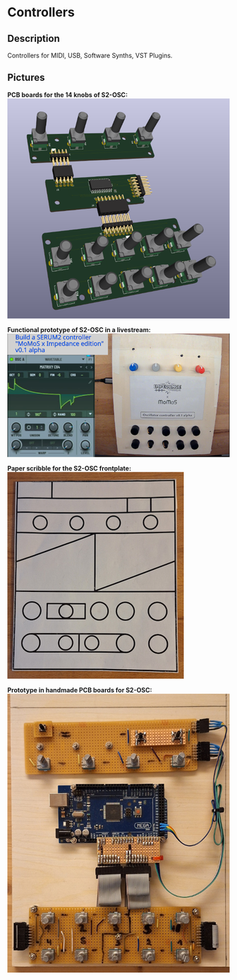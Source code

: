 # Controllers

## Description
Controllers for MIDI, USB, Software Synths, VST Plugins. 


## Pictures
**PCB boards for the 14 knobs of S2-OSC:**
![PCBs for S2-OSC](s2/kicad/knobs_mux/pics/knobs_mux_v1.0_connected_2_small.png)

**Functional prototype of S2-OSC in a livestream:**
![S2-OSC livestream screenshot](pics/s2_osc_v0.1_stream.png)

**Paper scribble for the S2-OSC frontplate:**
![S2-OSC paper front](pics/s2_ocs_front_paper_small.jpg)

**Prototype in handmade PCB boards for S2-OSC:**
![S2-OSC pcbs](pics/s2_osc_v0.1_pcbs_small.jpg)
